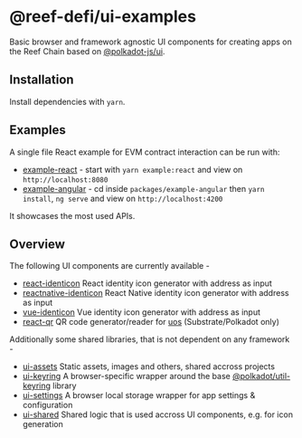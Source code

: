 # @reef-defi/ui-examples

Basic browser and framework agnostic UI components for creating apps on the Reef Chain based on
[@polkadot-js/ui](https://github.com/polkadot-js/ui).

## Installation

Install dependencies with `yarn`.

## Examples

A single file React example for EVM contract interaction can be run with:

- [example-react](packages/example-react) - start with `yarn example:react` and view on `http://localhost:8080`
- [example-angular](packages/example-angular) - cd inside `packages/example-angular` then `yarn install`, `ng serve` and view on `http://localhost:4200`

It showcases the most used APIs.

## Overview

The following UI components are currently available -

- [react-identicon](packages/react-identicon/) React identity icon generator with address as input
- [reactnative-identicon](packages/reactnative-identicon/) React Native identity icon generator with address as input
- [vue-identicon](packages/vue-identicon/) Vue identity icon generator with address as input
- [react-qr](packages/react-qr/) QR code generator/reader for [uos](https://github.com/maciejhirsz/uos) (Substrate/Polkadot only)

Additionally some shared libraries, that is not dependent on any framework -

- [ui-assets](packages/ui-assets/) Static assets, images and others, shared accross projects
- [ui-keyring](packages/ui-keyring/) A browser-specific wrapper around the base [@polkadot/util-keyring](https://github.com/polkadot-js/util/) library
- [ui-settings](packages/ui-settings/) A browser local storage wrapper for app settings & configuration
- [ui-shared](packages/ui-shared) Shared logic that is used accross UI components, e.g. for icon generation

